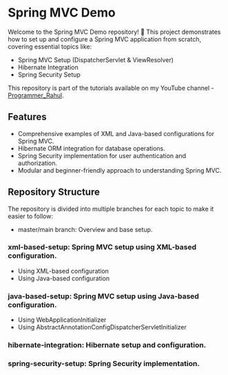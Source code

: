 # Spring MVC Demo
Welcome to the Spring MVC Demo repository! 🎉 This project demonstrates how to set up and configure a Spring MVC application from scratch, covering essential topics like:
- Spring MVC Setup (DispatcherServlet & ViewResolver)
- Hibernate Integration
- Spring Security Setup

This repository is part of the tutorials available on my YouTube channel - [Programmer_Rahul](https://www.youtube.com/@ProgrammerRahul).

## Features
- Comprehensive examples of XML and Java-based configurations for Spring MVC.
- Hibernate ORM integration for database operations.
- Spring Security implementation for user authentication and authorization.
- Modular and beginner-friendly approach to understanding Spring MVC.

## Repository Structure
The repository is divided into multiple branches for each topic to make it easier to follow:

- master/main branch: Overview and base setup.
### xml-based-setup: Spring MVC setup using XML-based configuration.
- Using XML-based configuration
- Using Java-based configuration

### java-based-setup: Spring MVC setup using Java-based configuration.
- Using WebApplicationInitializer 
- Using AbstractAnnotationConfigDispatcherServletInitializer 

### hibernate-integration: Hibernate setup and configuration.

### spring-security-setup: Spring Security implementation.
